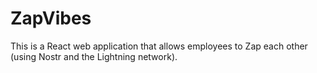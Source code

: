 # ZapVibes
This is a React web application that allows employees to Zap each other (using Nostr and the Lightning network).
